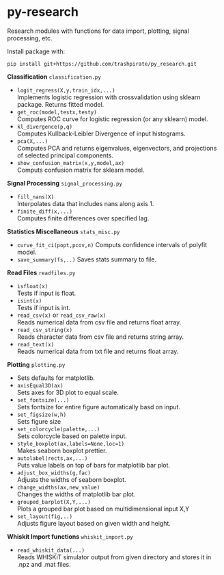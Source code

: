 # py-research

Research modules with functions for data import, plotting, signal processing, etc.

Install package with:

`pip install git+https://github.com/trashpirate/py_research.git`

**Classification**
`classification.py`

- `logit_regress(X,y,train_idx,...)`\
  Implements logistic regression with crossvalidation using sklearn package. Returns fitted model.
- `get_roc(model,testx,testy)`\
  Computes ROC curve for logistic regression (or any sklearn) model.
- `kl_divergence(p,q)`\
  Computes Kullback-Leibler Divergence of input histograms.
- `pca(X,...)`\
  Computes PCA and returns eigenvalues, eigenvectors, and projections of selected principal components.
- `show_confusion_matrix(x,y,model,ax)`\
  Computs confusion matrix for sklearn model.

**Signal Processing**
`signal_processing.py`

- `fill_nans(X)`\
  Interpolates data that includes nans along axis 1.
- `finite_diff(x,...)`\
  Computes finite differences over specified lag.

**Statistics Miscellaneous**
`stats_misc.py`

- `curve_fit_ci(popt,pcov,n)`
  Computs confidence intervals of polyfit model.
- `save_summary(fs,..)`
  Saves stats summary to file.

**Read Files**
`readfiles.py`

- `isfloat(x)`\
  Tests if input is float.
- `isint(x)`\
  Tests if input is int.
- `read_csv(x)` or `read_csv_raw(x)`\
  Reads numerical data from csv file and returns float array.
- `read_csv_string(x)`\
  Reads character data from csv file and returns string array.
- `read_text(x)`\
  Reads numerical data from txt file and returns float array.

**Plotting**
`plotting.py`

- Sets defaults for matplotlib.
- `axisEqual3D(ax)`\
  Sets axes for 3D plot to equal scale.
- `set_fontsize(...)`\
  Sets fontsize for entire figure automatically basd on input.
- `set_figsize(w,h)`\
  Sets figure size
- `set_colorcycle(palette,...)`\
  Sets colorcycle based on palette input.
- `style_boxplot(ax,labels=None,loc=1)`\
  Makes seaborn boxplot prettier.
- `autolabel(rects,ax,...)`\
  Puts value labels on top of bars for matplotlib bar plot.
- `adjust_box_widths(g,fac)`\
  Adjusts the widths of seaborn boxplot.
- `change_widths(ax,new_value)`\
  Changes the widths of matplotlib bar plot.
- `grouped_barplot(X,Y,...)`\
  Plots a grouped bar plot based on multidimensional input X,Y
- `set_layout(fig,..)`\
  Adjusts figure layout based on given width and height.

**Whiskit Import functions**
`whiskit_import.py`

- `read_whiskit_data(...)`\
  Reads WHISKiT simulator output from given directory and stores it in .npz and .mat files.
